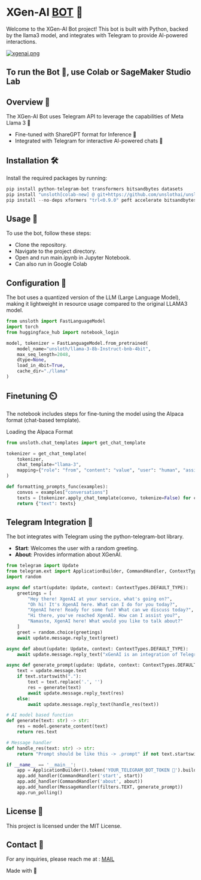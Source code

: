 # XGen-AI [BOT](https://t.me/x_genai_bot) 🤖 

Welcome to the XGen-AI Bot project! This bot is built with Python, backed by the llama3 model, and integrates with Telegram to provide AI-powered interactions.

[![xgenai.png](https://i.postimg.cc/Jz3dQcqy/xgenai.png)](https://postimg.cc/ZWRcbNXZ)

## To run the Bot 🤖, use Colab or SageMaker Studio Lab 

## Overview 🌟

The XGen-AI Bot uses Telegram API to leverage the capabilities of Meta Llama 3 💝


- Fine-tuned with ShareGPT format for Inference 🧠
- Integrated with Telegram for interactive AI-powered chats 📱

## Installation 🛠️

Install the required packages by running:

```python
pip install python-telegram-bot transformers bitsandbytes datasets
pip install "unsloth[colab-new] @ git+https://github.com/unslothai/unsloth.git"
pip install --no-deps xformers "trl<0.9.0" peft accelerate bitsandbytes
```
## Usage 🚀
To use the bot, follow these steps:

- Clone the repository.
- Navigate to the project directory.
- Open and run main.ipynb in Jupyter Notebook.
- Can also run in Google Colab

## Configuration 🚀
The bot uses a quantized version of the LLM (Large Language Model), making it lightweight in resource usage compared to the original LLAMA3 model.

``` python 
from unsloth import FastLanguageModel
import torch
from huggingface_hub import notebook_login

model, tokenizer = FastLanguageModel.from_pretrained(
    model_name="unsloth/llama-3-8b-Instruct-bnb-4bit",
    max_seq_length=2048,
    dtype=None,
    load_in_4bit=True,
    cache_dir="./llama"
)

```
## Finetuning ⏲️
The notebook includes steps for fine-tuning the model using the Alpaca format (chat-based template).

Loading the Alpaca Format
```python
from unsloth.chat_templates import get_chat_template

tokenizer = get_chat_template(
    tokenizer,
    chat_template="llama-3",
    mapping={"role": "from", "content": "value", "user": "human", "assistant": "gpt"},
)

def formatting_prompts_func(examples):
    convos = examples["conversations"]
    texts = [tokenizer.apply_chat_template(convo, tokenize=False) for convo in convos]
    return {"text": texts}

```

## Telegram Integration 📱
The bot integrates with Telegram using the python-telegram-bot library.

- **Start**: Welcomes the user with a random greeting.
- **About**: Provides information about XGenAI.

```python
from telegram import Update
from telegram.ext import ApplicationBuilder, CommandHandler, ContextTypes, MessageHandler, filters
import random

async def start(update: Update, context: ContextTypes.DEFAULT_TYPE):
    greetings = [
        "Hey there! XgenAI at your service, what's going on?",
        "Oh hi! It's XgenAI here. What can I do for you today?",
        "XgenAI here! Ready for some fun? What can we discuss today?",
        "Hi there, you've reached XgenAI. How can I assist you?",
        "Namaste, XgenAI here! What would you like to talk about?"
    ]
    greet = random.choice(greetings)
    await update.message.reply_text(greet)

async def about(update: Update, context: ContextTypes.DEFAULT_TYPE):
    await update.message.reply_text("xGenAI is an integration of Telegram and Google's generative AI model.")

async def generate_prompt(update: Update, context: ContextTypes.DEFAULT_TYPE):
    text = update.message.text
    if text.startswith("."):
        text = text.replace('.', '')
        res = generate(text)
        await update.message.reply_text(res)
    else:
        await update.message.reply_text(handle_res(text))

# AI model based function
def generate(text: str) -> str:
    res = model.generate_content(text)
    return res.text

# Message handler
def handle_res(text: str) -> str:
    return "Prompt should be like this -> .prompt" if not text.startswith(".") else ""

if __name__ == '__main__':
    app = ApplicationBuilder().token('YOUR_TELEGRAM_BOT_TOKEN 💝').build()
    app.add_handler(CommandHandler('start', start))
    app.add_handler(CommandHandler('about', about))
    app.add_handler(MessageHandler(filters.TEXT, generate_prompt))
    app.run_polling()
```
## License 📄
This project is licensed under the MIT License.

## Contact 📧
For any inquiries, please reach me at : [MAIL](mailto:pradachan@tuta.io )


Made with 💖
